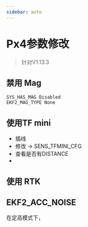 ```yaml
---
sidebar: auto
---
```


# Px4参数修改

> 针对V1.13.3

## 禁用 Mag

```
SYS_HAS_MAG Disabled
EKF2_MAG_TYPE None
```

## 使用TF mini

- 插线
- 修改 ->  SENS_TFMINI_CFG
- 查看是否有DISTANCE
-


## 使用 RTK



## EKF2_ACC_NOISE

在定高模式下，
